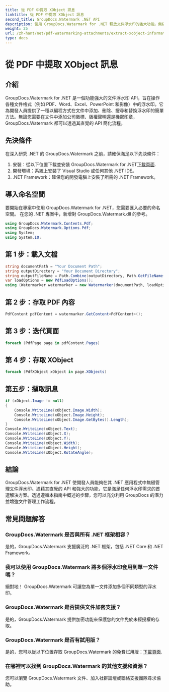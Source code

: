 ```yaml
---
title: 從 PDF 中提取 XObject 訊息
linktitle: 從 PDF 中提取 XObject 訊息
second_title: GroupDocs.Watermark .NET API
description: 使用 GroupDocs.Watermark for .NET 釋放文件浮水印的強大功能。無縫管理 PDF、Word 文件和影像中的浮水印。
weight: 25
url: /zh-hant/net/pdf-watermarking-attachments/extract-xobject-information-pdf/
type: docs
---
```

# 從 PDF 中提取 XObject 訊息

## 介紹
GroupDocs.Watermark for .NET 是一個功能強大的文件浮水印 API，旨在操作各種文件格式（例如 PDF、Word、Excel、PowerPoint 和影像）中的浮水印。它為開發人員提供了一種以編程方式在文件中添加、刪除、搜尋和替換浮水印的簡單方法。無論您需要在文件中添加公司徽標、版權聲明還是機密印章，GroupDocs.Watermark 都可以透過其直覺的 API 簡化流程。
## 先決條件
在深入研究 .NET 的 GroupDocs.Watermark 之前，請確保滿足以下先決條件：
1. 安裝：從以下位置下載並安裝 GroupDocs.Watermark for .NET[下載頁面](https://releases.groupdocs.com/Watermark/net/).
2. 開發環境：系統上安裝了 Visual Studio 或任何其他 .NET IDE。
3. .NET Framework：確保您的開發電腦上安裝了所需的 .NET Framework。

## 導入命名空間
要開始在專案中使用 GroupDocs.Watermark for .NET，您需要匯入必要的命名空間。
在您的 .NET 專案中，新增對 GroupDocs.Watermark.dll 的參考。
```csharp
using GroupDocs.Watermark.Contents.Pdf;
using GroupDocs.Watermark.Options.Pdf;
using System;
using System.IO;
```
## 第 1 步：載入文檔
```csharp
string documentPath = "Your Document Path";
string outputDirectory = "Your Document Directory";
string outputFileName = Path.Combine(outputDirectory, Path.GetFileName(documentPath));
var loadOptions = new PdfLoadOptions();
using (Watermarker watermarker = new Watermarker(documentPath, loadOptions))
```
## 第 2 步：存取 PDF 內容
```csharp
PdfContent pdfContent = watermarker.GetContent<PdfContent>();
```
## 第 3 步：迭代頁面
```csharp
foreach (PdfPage page in pdfContent.Pages)
```
## 第 4 步：存取 XObject
```csharp
foreach (PdfXObject xObject in page.XObjects)
```
## 第五步：擷取訊息
```csharp
if (xObject.Image != null)
{
    Console.WriteLine(xObject.Image.Width);
    Console.WriteLine(xObject.Image.Height);
    Console.WriteLine(xObject.Image.GetBytes().Length);
}
Console.WriteLine(xObject.Text);
Console.WriteLine(xObject.X);
Console.WriteLine(xObject.Y);
Console.WriteLine(xObject.Width);
Console.WriteLine(xObject.Height);
Console.WriteLine(xObject.RotateAngle);
```

## 結論
GroupDocs.Watermark for .NET 使開發人員能夠在其 .NET 應用程式中無縫管理文件浮水印。憑藉其直覺的 API 和強大的功能，它是滿足任何浮水印需求的首選解決方案。透過遵循本指南中概述的步驟，您可以充分利用 GroupDocs 的潛力並增強文件管理工作流程。
## 常見問題解答
### GroupDocs.Watermark 是否與所有 .NET 框架相容？
是的，GroupDocs.Watermark 支援廣泛的 .NET 框架，包括 .NET Core 和 .NET Framework。
### 我可以使用 GroupDocs.Watermark 將多個浮水印套用到單一文件嗎？
絕對地！ GroupDocs.Watermark 可讓您為單一文件添加多個不同類型的浮水印。
### GroupDocs.Watermark 是否提供文件加密支援？
是的，GroupDocs.Watermark 提供加密功能來保護您的文件免於未經授權的存取。
### GroupDocs.Watermark 是否有試用版？
是的，您可以從以下位置存取 GroupDocs.Watermark 的免費試用版：[下載頁面](https://releases.groupdocs.com/).
### 在哪裡可以找到 GroupDocs.Watermark 的其他支援和資源？
您可以瀏覽 GroupDocs.Watermark 文件、加入社群論壇或聯絡支援團隊尋求協助。